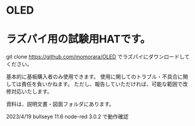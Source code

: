 # OLED
# ラズパイ用の試験用HATです。

git clone https://github.com/momorara/OLED でラズパイにダウンロードしてください。

基本的に基板購入者のみ使用できます。 使用に関してのトラブル・不具合に関しては責任を負いかねます。 ただし、報告していただければ、可能な範囲で改修対応いたします。

資料は、説明文書・図面フォルダにあります。

2023/4/19 bullseye 11.6  node-red 3.0.2 で動作確認
